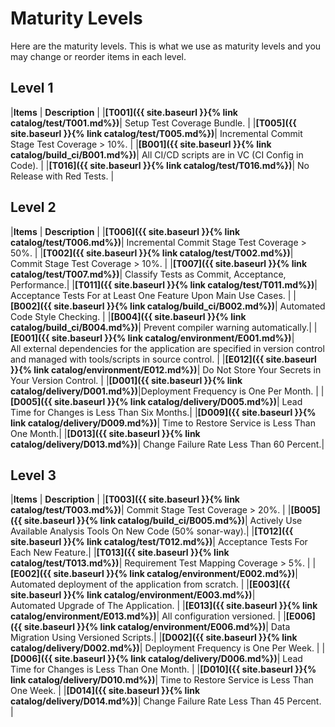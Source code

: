 # Maturity Levels

Here are the maturity levels. This is what we use as maturity levels and you may change or reorder items in each level.

## Level 1

|**Items**          | **Description** |
|**[T001]({{ site.baseurl }}{% link catalog/test/T001.md%})**| Setup Test Coverage Bundle. |
|**[T005]({{ site.baseurl }}{% link catalog/test/T005.md%})**| Incremental Commit Stage Test Coverage > 10%. |
|**[B001]({{ site.baseurl }}{% link catalog/build_ci/B001.md%})**| All CI/CD scripts are in VC (CI Config in Code). |
|**[T016]({{ site.baseurl }}{% link catalog/test/T016.md%})**| No Release with Red Tests. |

## Level 2

|**Items**          | **Description** |
|**[T006]({{ site.baseurl }}{% link catalog/test/T006.md%})**| Incremental Commit Stage Test Coverage > 50%. |
|**[T002]({{ site.baseurl }}{% link catalog/test/T002.md%})**| Commit Stage Test Coverage > 10%. |
|**[T007]({{ site.baseurl }}{% link catalog/test/T007.md%})**| Classify Tests as Commit, Acceptance, Performance.|
|**[T011]({{ site.baseurl }}{% link catalog/test/T011.md%})**| Acceptance Tests For at Least One Feature Upon Main Use Cases. |
|**[B002]({{ site.baseurl }}{% link catalog/build_ci/B002.md%})**| Automated Code Style Checking. |
|**[B004]({{ site.baseurl }}{% link catalog/build_ci/B004.md%})**| Prevent compiler warning automatically.|
|**[E001]({{ site.baseurl }}{% link catalog/environment/E001.md%})**| All external dependencies for the application are specified in version control and managed with tools/scripts in source control. |
|**[E012]({{ site.baseurl }}{% link catalog/environment/E012.md%})**| Do Not Store Your Secrets in Your Version Control. |
|**[D001]({{ site.baseurl }}{% link catalog/delivery/D001.md%})**|Deployment Frequency is One Per Month. |
|**[D005]({{ site.baseurl }}{% link catalog/delivery/D005.md%})**| Lead Time for Changes is Less Than Six Months.|
|**[D009]({{ site.baseurl }}{% link catalog/delivery/D009.md%})**| Time to Restore Service is Less Than One Month.|
|**[D013]({{ site.baseurl }}{% link catalog/delivery/D013.md%})**| Change Failure Rate Less Than 60 Percent.|

## Level 3

|**Items**          | **Description** |
|**[T003]({{ site.baseurl }}{% link catalog/test/T003.md%})**| Commit Stage Test Coverage > 20%. |
|**[B005]({{ site.baseurl }}{% link catalog/build_ci/B005.md%})**| Actively Use Available Analysis Tools On New Code (50% sonar-way).|
|**[T012]({{ site.baseurl }}{% link catalog/test/T012.md%})**| Acceptance Tests For Each New Feature.|
|**[T013]({{ site.baseurl }}{% link catalog/test/T013.md%})**| Requirement Test Mapping Coverage > 5%. |
|**[E002]({{ site.baseurl }}{% link catalog/environment/E002.md%})**| Automated deployment of the application from scratch. |
|**[E003]({{ site.baseurl }}{% link catalog/environment/E003.md%})**| Automated Upgrade of The Application. |
|**[E013]({{ site.baseurl }}{% link catalog/environment/E013.md%})**| All configuration versioned. |
|**[E006]({{ site.baseurl }}{% link catalog/environment/E006.md%})**| Data Migration Using Versioned Scripts.|
|**[D002]({{ site.baseurl }}{% link catalog/delivery/D002.md%})**| Deployment Frequency is One Per Week. |
|**[D006]({{ site.baseurl }}{% link catalog/delivery/D006.md%})**| Lead Time for Changes is Less Than One Month. |
|**[D010]({{ site.baseurl }}{% link catalog/delivery/D010.md%})**| Time to Restore Service is Less Than One Week. |
|**[D014]({{ site.baseurl }}{% link catalog/delivery/D014.md%})**| Change Failure Rate Less Than 45 Percent. |
